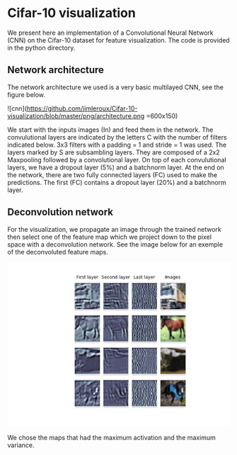 # Cifar-10 visualization
We present here an implementation of a Convolutional Neural Network (CNN) on the Cifar-10 dataset for feature visualization. The code is provided in the python directory.
## Network architecture
The network architecture we used is a very basic multilayed CNN, see the figure below.

![cnn](https://github.com/jimleroux/Cifar-10-visualization/blob/master/png/architecture.png =600x150)

We start with the inputs images (In) and feed them in the network. The convulutional layers are indicated by the letters C with the number of filters indicated below. 3x3 filters with a padding = 1 and stride = 1 was used. The layers marked by S are subsambling layers. They are composed of a 2x2 Maxpooling followed by a convolutional layer. On top of each convulutional layers, we have a dropout layer (5\%) and a batchnorm layer. At the end on the network, there are two fully connected layers (FC) used to make the predictions. The first (FC) contains a dropout layer (20\%) and a batchnorm layer.
## Deconvolution network
For the visualization, we propagate an image through the trained network then select one of the feature map which we project down to the pixel space with a deconvolution network. See the image below for an exemple of the deconvoluted feature maps.

![vis](https://github.com/jimleroux/Cifar-10-visualization/blob/master/png/visualization.png)

We chose the maps that had the maximum activation and the maximum variance.
